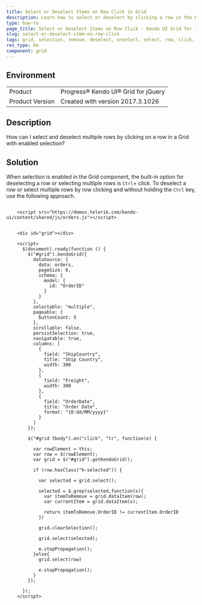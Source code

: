 ```yaml
---
title: Select or Deselect Items on Row Click in Grid
description: Learn how to select or deselect by clicking a row in the Kendo UI Grid.
type: how-to
page_title: Select or Deselect Items on Row Click - Kendo UI Grid for jQuery
slug: select-or-deselect-item-on-row-click
tags: grid, selection, remove, deselect, unselect, select, row, click, multiple, persist
res_type: kb
component: grid
---
```


## Environment

<table>
 <tr>
  <td>Product</td>
  <td>Progress® Kendo UI® Grid for jQuery</td> 
 </tr>
 <tr>
  <td>Product Version</td>
  <td>Created with version 2017.3.1026</td>
 </tr>
</table>

## Description

How can I select and deselect multiple rows by clicking on a row in a Grid with enabled selection?

## Solution

When selection is enabled in the Grid component, the built-in option for deselecting a row or selecting multiple rows is `Ctrl`+ click. To deselect a row or select multiple rows by row clicking and without holding the `Ctrl` key, use the following approach.

```dojo

    <script src="https://demos.telerik.com/kendo-ui/content/shared/js/orders.js"></script>


    <div id="grid"></div>

    <script>
      $(document).ready(function () {
        $("#grid").kendoGrid({
          dataSource: {
            data: orders,
            pageSize: 6,
            schema: {
              model: {
                id: "OrderID"
              }
            }
          },
          selectable: "multiple",
          pageable: {
            buttonCount: 5
          },
          scrollable: false,
          persistSelection: true,
          navigatable: true,
          columns: [
            {
              field: "ShipCountry",
              title: "Ship Country",
              width: 300
            },
            {
              field: "Freight",
              width: 300
            },
            {
              field: "OrderDate",
              title: "Order Date",
              format: "{0:dd/MM/yyyy}"
            }
          ]
        });

        $("#grid tbody").on("click", "tr", function(e) {

          var rowElement = this;
          var row = $(rowElement);
          var grid = $("#grid").getKendoGrid();

          if (row.hasClass("k-selected")) {

            var selected = grid.select();

            selected = $.grep(selected,function(x){
              var itemToRemove = grid.dataItem(row);
              var currentItem = grid.dataItem(x);

              return itemToRemove.OrderID != currentItem.OrderID
            })

            grid.clearSelection();

            grid.select(selected);

            e.stopPropagation();
          }else{
            grid.select(row)

            e.stopPropagation();
          }
        });

      });
    </script>
```
